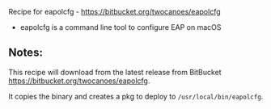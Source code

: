 Recipe for eapolcfg - https://bitbucket.org/twocanoes/eapolcfg

- eapolcfg is a command line tool to configure EAP on macOS

## Notes:

This recipe will download from the latest release from BitBucket https://bitbucket.org/twocanoes/eapolcfg.

It copies the binary and creates a pkg to deploy to `/usr/local/bin/eapolcfg`.
